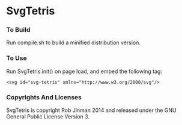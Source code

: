 # SvgTetris

### To Build

Run compile.sh to build a minified distribution version.

### To Use

Run SvgTetris.init() on page load, and embed the following tag:

    <svg id="svg-tetris" xmlns="http://www.w3.org/2000/svg"/>

### Copyrights And Licenses

SvgTetris is copyright Rob Jinman 2014 and released under the GNU General Public License Version 3.
